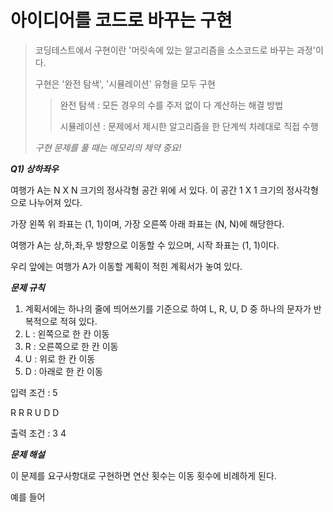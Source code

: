 # 아이디어를 코드로 바꾸는 구현 

> 코딩테스트에서 구현이란 '머릿속에 있는 알고리즘을 소스코드로 바꾸는 과정'이다.
> 
> 구현은 '완전 탐색', '시뮬레이션' 유형을 모두 구현
>> 완전 탐색 : 모든 경우의 수를 주저 없이 다 계산하는 해결 방법
>> 
>> 시뮬레이션 : 문제에서 제시한 알고리즘을 한 단계씩 차례대로 직접 수행
>> 
> *구현 문제를 풀 때는 메모리의 제약 중요!*

***Q1) 상하좌우***

여행가 A는 N X N 크기의 정사각형 공간 위에 서 있다. 이 공간 1 X 1 크기의 정사각형으로 나누어져 있다.

가장 왼쪽 위 좌표는 (1, 1)이며, 가장 오른쪽 아래 좌표는 (N, N)에 해당한다.

여행가 A는 상,하,좌,우 방향으로 이동할 수 있으며, 시작 좌표는 (1, 1)이다.

우리 앞에는 여행가 A가 이동할 계획이 적힌 계획서가 놓여 있다.

***문제 규칙***

1. 계획서에는 하나의 줄에 띄어쓰기를 기준으로 하여 L, R, U, D 중 하나의 문자가 반복적으로 적혀 있다.
2. L : 왼쪽으로 한 칸 이동
3. R : 오른쪽으로 한 칸 이동
4. U : 위로 한 칸 이동
5. D : 아래로 한 칸 이동

입력 조건 :
5

R R R U D D

출력 조건 :
3 4

***문제 해설***

이 문제를 요구사항대로 구현하면 연산 횟수는 이동 횟수에 비례하게 된다.

예를 들어 
